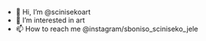 - 👋 Hi, I’m @scinisekoart
- 👀 I’m interested in art 
- 📫 How to reach me @instagram/sboniso_sciniseko_jele


<!---
scinisekoart/scinisekoart is a ✨ special ✨ repository because its `README.md` (this file) appears on your GitHub profile.
You can click the Preview link to take a look at your changes.
--->
